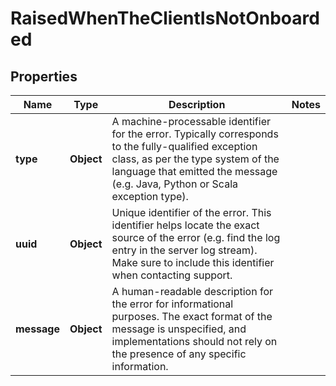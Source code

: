 

# RaisedWhenTheClientIsNotOnboarded


## Properties

| Name | Type | Description | Notes |
|------------ | ------------- | ------------- | -------------|
|**type** | **Object** | A machine-processable identifier for the error. Typically corresponds to the fully-qualified exception class, as per the type system of the language that emitted the message (e.g. Java, Python or Scala exception type). |  |
|**uuid** | **Object** | Unique identifier of the error. This identifier helps locate the exact source of the error (e.g. find the log entry in the server log stream). Make sure to include this identifier when contacting support. |  |
|**message** | **Object** | A human-readable description for the error for informational purposes. The exact format of the message is unspecified, and implementations should not rely on the presence of any specific information. |  |



